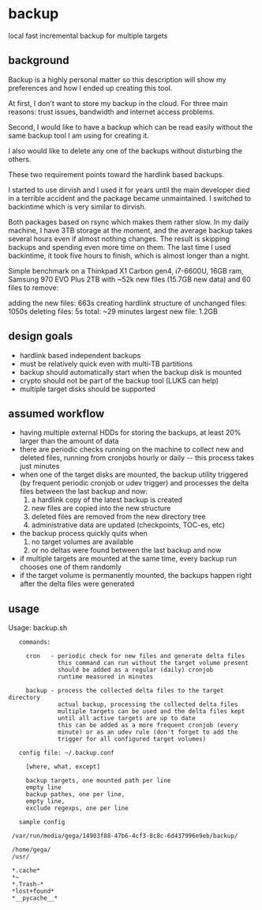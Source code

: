 # backup
local fast incremental backup for multiple targets

## background

Backup is a highly personal matter so this description will show my
preferences and how I ended up creating this tool.

At first, I don't want to store my backup in the cloud. For three main
reasons: trust issues, bandwidth and internet access problems.

Second, I would like to have a backup which can be read easily without the
same backup tool I am using for creating it.

I also would like to delete any one of the backups without disturbing the
others.

These two requirement points toward the hardlink based backups.

I started to use dirvish and I used it for years until the main developer
died in a terrible accident and the package became unmaintained. I switched
to backintime which is very similar to dirvish.

Both packages based on rsync which makes them rather slow. In my daily
machine, I have 3TB storage at the moment, and the average backup takes
several hours even if almost nothing changes. The result is skipping backups
and spending even more time on them. The last time I used backintime, it
took five hours to finish, which is almost longer than a night.

Simple benchmark on a Thinkpad X1 Carbon gen4, i7-6600U, 16GB ram, Samsung 970 EVO Plus 2TB
with ~52k new files (15.7GB new data) and 60 files to remove:

adding the new files: 663s
creating hardlink structure of unchanged files: 1050s
deleting files: 5s
total: ~29 minutes
largest new file: 1.2GB

## design goals

- hardlink based independent backups
- must be relatively quick even with multi-TB partitions
- backup should automatically start when the backup disk is mounted
- crypto should not be part of the backup tool (LUKS can help)
- multiple target disks should be supported

## assumed workflow

- having multiple external HDDs for storing the backups, at least 20% larger than the amount of data
- there are periodic checks running on the machine to collect new and deleted files, running from cronjobs hourly or daily -- this process takes just minutes
- when one of the target disks are mounted, the backup utility triggered (by frequent periodic cronjob or udev trigger) and processes the delta files between the last backup and now:
  1. a hardlink copy of the latest backup is created
  2. new files are copied into the new structure
  3. deleted files are removed from the new directory tree
  4. administrative data are updated (checkpoints, TOC-es, etc)
- the backup process quickly quits when
  1. no target volumes are available
  2. or no deltas were found between the last backup and now
- if multiple targets are mounted at the same time, every backup run chooses one of them randomly
- if the target volume is permanently mounted, the backups happen right after the delta files were generated

## usage

Usage: backup.sh <command>

       commands:

         cron   - periodic check for new files and generate delta files
                  this command can run without the target volume present
                  should be added as a regular (daily) cronjob
                  runtime measured in minutes
		  
         backup - process the collected delta files to the target directory
                  actual backup, processing the collected delta files
                  multiple targets can be used and the delta files kept
                  until all active targets are up to date
                  this can be added as a more frequent cronjob (every
                  minute) or as an udev rule (don't forget to add the
                  trigger for all configured target volumes)

       config file: ~/.backup.conf

         [where, what, except]

         backup targets, one mounted path per line
         empty line
         backup pathes, one per line,
         empty line,
         exclude regexps, one per line

       sample config

	 /var/run/media/gega/14903f88-47b6-4cf3-8c8c-6d437996e9eb/backup/

	 /home/gega/
	 /usr/

	 *.cache*
	 *~
	 *.Trash-*
	 *lost+found*
	 *__pycache__*
